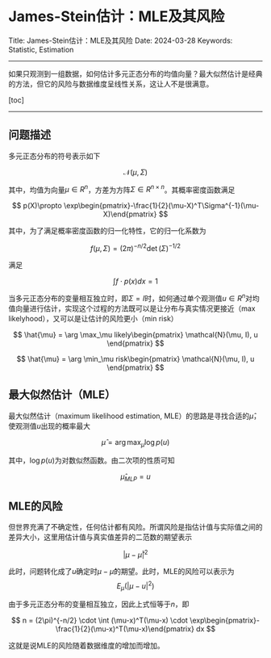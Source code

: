 # James-Stein估计：MLE及其风险

Title: James-Stein估计：MLE及其风险
Date: 2024-03-28
Keywords: Statistic, Estimation

---

如果只观测到一组数据，如何估计多元正态分布的均值向量？最大似然估计是经典的方法，但它的风险与数据维度呈线性关系，这让人不是很满意。

[toc]

---

## 问题描述

多元正态分布的符号表示如下

$$
\mathcal{N}(\mu, \Sigma)
$$

其中，均值为向量$\mu \in R^n$，方差为方阵$\Sigma\in R^{n\times n}$。其概率密度函数满足

$$
p(X)\propto \exp\begin{pmatrix}-\frac{1}{2}(\mu-X)^T\Sigma^{-1}(\mu-X)\end{pmatrix}
$$

其中，为了满足概率密度函数的归一化特性，它的归一化系数为

$$
f(\mu, \Sigma)=(2\pi)^{-n/2} \det(\Sigma)^{-1/2}
$$

满足

$$
\int f \cdot p(x) dx = 1
$$

当多元正态分布的变量相互独立时，即$\Sigma = I$时，如何通过单个观测值$u\in R^n$对均值向量进行估计，实现这个过程的方法既可以是让分布与真实情况更接近（max likelyhood），又可以是让估计的风险更小（min risk）

$$
\hat{\mu} = \arg \max_\mu likely\begin{pmatrix}
\mathcal{N}(\mu, I), u
\end{pmatrix}
$$

$$
\hat{\mu} = \arg \min_\mu risk\begin{pmatrix}
\mathcal{N}(\mu, I), u
\end{pmatrix}
$$

## 最大似然估计（MLE）

最大似然估计（maximum likelihood estimation, MLE）的思路是寻找合适的$\hat{\mu}$，使观测值$u$出现的概率最大

$$
\hat{\mu} = \arg \max_{\mu} \log p(u)
$$

其中，$\log p(u)$为对数似然函数。由二次项的性质可知

$$
\hat{\mu}_{MLP} = u
$$

## MLE的风险

但世界充满了不确定性，任何估计都有风险。所谓风险是指估计值与实际值之间的差异大小，这里用估计值与真实值差异的二范数的期望表示

$$
\vert \mu - \hat{\mu} \vert^2
$$

此时，问题转化成了$u$确定时$\mu - \hat{\mu}$的期望。此时，MLE的风险可以表示为
$$
E_\mu(\vert \mu - u \vert^2)
$$

由于多元正态分布的变量相互独立，因此上式恒等于$n$，即

$$
n = (2\pi)^{-n/2} \cdot \int (\mu-x)^T(\mu-x) \cdot \exp\begin{pmatrix}-\frac{1}{2}(\mu-x)^T(\mu-x)\end{pmatrix} dx
$$

这就是说MLE的风险随着数据维度的增加而增加。
